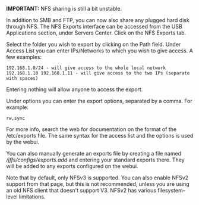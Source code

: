 **IMPORTANT:** NFS sharing is still a bit unstable.

In addition to SMB and FTP, you can now also share any plugged hard disk through NFS. The NFS Exports interface can be accessed from the USB Applications section, under Servers Center. Click on the NFS Exports tab.

Select the folder you wish to export by clicking on the Path field. Under Access List you can enter IPs/Networks to which you wish to give access.  A few examples:

    192.168.1.0/24 - will give access to the whole local network
    192.168.1.10 192.168.1.11 - will give access to the two IPs (separate with spaces)

Entering nothing will allow anyone to access the export.

Under options you can enter the export options, separated by a comma. For example:

    rw,sync

For more info, search the web for documentation on the format of the /etc/exports file.  The same syntax for the access list and the options is used by the webui.

You can also manually generate an exports file by creating a file named _/jffs/configs/exports.add_ and entering your standard exports there. They will be added to any exports configured on the webui.

Note that by default, only NFSv3 is supported.  You can also enable NFSv2 support from that page, but this is not recommended, unless you are using an old NFS client that doesn't support V3.  NFSv2 has various 
filesystem-level limitations.